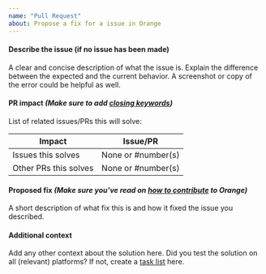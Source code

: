 ```yaml
---
name: "Pull Request"
about: Propose a fix for a issue in Orange
---
```


#### Describe the issue (if no issue has been made)

A clear and concise description of what the issue is. Explain the difference between the expected and the current behavior.
A screenshot or copy of the error could be helpful as well.

#### PR impact _(Make sure to add [closing keywords](https://help.github.com/en/articles/closing-issues-using-keywords))_

List of related issues/PRs this will solve:

| Impact                | Issue/PR           |
| --------------------- | ------------------ |
| Issues this solves    | None or #number(s) |
| Other PRs this solves | None or #number(s) |

#### Proposed fix _(Make sure you've read on [how to contribute](https://github.com/christianwaldmann/Orange/blob/master/.github/CONTRIBUTING.md) to Orange)_

A short description of what fix this is and how it fixed the issue you described.

#### Additional context

Add any other context about the solution here. Did you test the solution on all (relevant) platforms?
If not, create a [task list](https://help.github.com/en/articles/about-task-lists) here.
